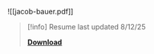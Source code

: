 ![[jacob-bauer.pdf]]
> [!info] 
> Resume last updated 8/12/25
> 
>**[Download](https://cdn.hexadual.io/u/JOsBqf.pdf)**

